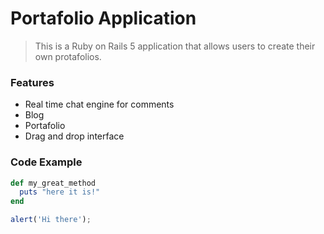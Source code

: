 # Portafolio Application

> This is a Ruby on Rails 5 application that allows users to create their own protafolios.

### Features

- Real time chat engine for comments
- Blog 
- Portafolio
- Drag and drop interface

### Code Example

```ruby
def my_great_method
  puts "here it is!"
end
```

```javascript
alert('Hi there');
```